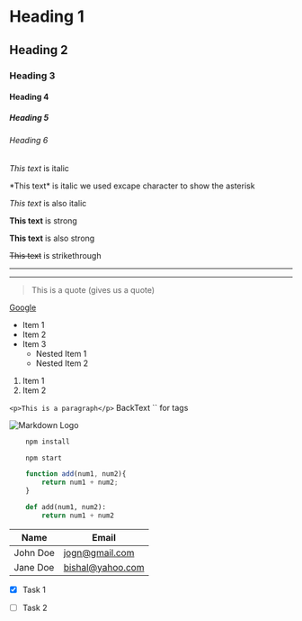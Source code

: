 <!--Headings -->
# Heading 1
## Heading 2
### Heading 3
#### Heading 4
##### Heading 5
###### Heading 6

<!--LIne break-->


<!--Italics-->
*This text* is italic

\*This text\* is italic we used excape character to show the asterisk

_This text_ is also italic

<!--Strong-->
**This text** is strong

__This text__ is also strong

<!--Strikethrough-->
~~This text~~ is strikethrough

<!--Horizontal Rule-->
---
___

<!--Blockquote-->
> This is a quote (gives us a quote)

<!-- Link -->
[Google](https://www.google.com)

<!--UL-->
* Item 1
* Item 2
* Item 3
    * Nested Item 1
    * Nested Item 2

<!--OL-->
1. Item 1
1. Item 2
   
<!--Inline Code Block-->
`<p>This is a paragraph</p>`
BackText `` for tags

<!--Images-->
![Markdown Logo](https://markdown-here.com/img/icon256.png)


<!--Github Markdown-->

<!--Code Blocks-->
```bash
    npm install

    npm start
```

```javascript
    function add(num1, num2){
        return num1 + num2;
    }
```

```python
    def add(num1, num2):
        return num1 + num2
```

<!--Tables-->
| Name | Email |
|------|-------|
|John Doe | jogn@gmail.com|
|Jane Doe | bishal@yahoo.com|

<!--Task Lists-->
* [x] Task 1
* [ ] Task 2







